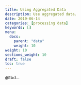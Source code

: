 ```yaml
---
title: Using Aggregated Data
description: Use aggregated data.
date: 2019-06-14
categories: [processing data]
keywords: []
menu:
  docs:
    parent: "data"
    weight: 10
weight: 10
sections_weight: 10
draft: false
toc: true
---
```



@tbd...



